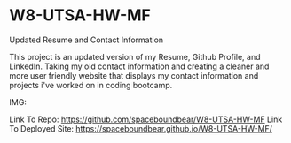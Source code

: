 # W8-UTSA-HW-MF

Updated Resume and Contact Information

This project is an updated version of my Resume, Github Profile, and LinkedIn. Taking my old contact information and creating a cleaner and more user friendly website that displays my contact information and projects i've worked on in coding bootcamp.

IMG:

Link To Repo: https://github.com/spaceboundbear/W8-UTSA-HW-MF
Link To Deployed Site: https://spaceboundbear.github.io/W8-UTSA-HW-MF/

